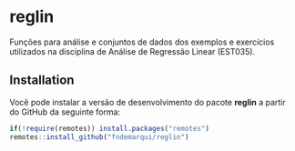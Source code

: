 
<!-- README.md is generated from README.Rmd. Please edit that file -->

# reglin

<!-- badges: start -->
<!-- badges: end -->

Funções para análise e conjuntos de dados dos exemplos e exercícios
utilizados na disciplina de Análise de Regressão Linear (EST035).

## Installation

Você pode instalar a versão de desenvolvimento do pacote **reglin** a
partir do GitHub da seguinte forma:

``` r
if(!require(remotes)) install.packages("remotes")
remotes::install_github("fndemarqui/reglin")
```
